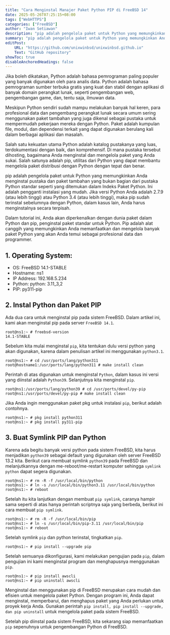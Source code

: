 ```yaml
---
title: "Cara Menginstal Manajer Paket Python PIP di FreeBSD 14"
date: 2025-05-26T07:25:15+08:00
tags: ["WebHTTPS"]
categories: ["FreeBSD"]
author: "Iwan Setiawan"
description: "pip adalah pengelola paket untuk Python yang memungkinkan Anda menginstal pustaka dan paket tambahan yang bukan bagian dari pustaka Python standar seperti yang ditemukan dalam Indeks Paket Python"
summary: "pip adalah pengelola paket untuk Python yang memungkinkan Anda menginstal pustaka dan paket tambahan yang bukan bagian dari pustaka Python standar seperti yang ditemukan dalam Indeks Paket Python"
editPost:
    URL: "https://github.com/unixwinbsd/unixwinbsd.github.io"
    Text: "GitHub repository"
showToc: true
disableAnchoredHeadings: false
---
```


Jika boleh dikatakan, Python adalah bahasa pemrograman paling populer yang banyak digunakan oleh para analis data. Python adalah bahasa pemrograman sumber terbuka gratis yang kuat dan stabil dengan aplikasi di banyak domain perangkat lunak, seperti pengembangan web, pengembangan game, dan, tentu saja, ilmuwan data.

Meskipun Python sendiri sudah mampu melakukan banyak hal keren, para profesional data dan pengembang perangkat lunak secara umum sering menggunakan paket tambahan yang juga dikenal sebagai pustaka untuk mempermudah pekerjaan mereka dengan Python. Paket adalah kumpulan file, modul, dan dependensi terkait yang dapat digunakan berulang kali dalam berbagai aplikasi dan masalah.

Salah satu kekuatan utama Python adalah katalog pustakanya yang luas, terdokumentasi dengan baik, dan komprehensif. Di mana pustaka tersebut dihosting, bagaimana Anda menginstal dan mengelola paket yang Anda sukai. Salah satunya adalah pip, utilitas dari Python yang dapat membantu mengelola paket distribusi dengan Python dengan tepat dan benar.

pip adalah pengelola paket untuk Python yang memungkinkan Anda menginstal pustaka dan paket tambahan yang bukan bagian dari pustaka Python standar seperti yang ditemukan dalam Indeks Paket Python. Ini adalah pengganti instalasi yang mudah. Jika versi Python Anda adalah 2.7.9 (atau lebih tinggi) atau Python 3.4 (atau lebih tinggi), maka pip sudah terinstal sebelumnya dengan Python, dalam kasus lain, Anda harus menginstalnya secara terpisah.

Dalam tutorial ini, Anda akan diperkenalkan dengan dunia paket dalam Python dan pip, penginstal paket standar untuk Python. Pip adalah alat canggih yang memungkinkan Anda memanfaatkan dan mengelola banyak paket Python yang akan Anda temui sebagai profesional data dan programmer.



## 1. Operating System:
- OS: FreeBSD 14.1-STABLE
- Hostname: ns1
- IP Address: 192.168.5.234
- Python: python: 3.11_3,2
- PIP: py311-pip


## 2. Instal Python dan Paket PIP

Ada dua cara untuk menginstal pip pada sistem FreeBSD. Dalam artikel ini, kami akan menginstal pip pada server `FreeBSD 14.1`.

```
root@ns1:~ # freebsd-version
14.1-STABLE
```

Sebelum kita mulai menginstal `pip`, kita tentukan dulu versi python yang akan digunakan, karena dalam penulisan artikel ini menggunakan `python3.1`.

```console
root@ns1:~ # cd /usr/ports/lang/python311
root@hostname1:/usr/ports/lang/python311 # make install clean
```

Perintah di atas digunakan untuk menginstal `Python`, dalam kasus ini versi yang diinstal adalah `Python39`. Selanjutnya kita menginstal `pip`.

```console
root@ns1:/usr/ports/lang/python39 # cd /usr/ports/devel/py-pip
root@ns1:/usr/ports/devel/py-pip # make install clean
```

Jika Anda ingin menggunakan paket pkg untuk instalasi `pip`, berikut adalah contohnya.

```console
root@ns1:~ # pkg install python311
root@ns1:~ # pkg install py311-pip
```



## 3. Buat Symlink PIP dan Python

Karena ada begitu banyak versi python pada sistem FreeBSD, kita harus menjadikan `python39` sebagai default yang digunakan oleh server FreeBSD 13.2 kita. Berikut cara membuat symlink `python39` pada FreeBSD dan melanjutkannya dengan me-reboot/me-restart komputer sehingga `symlink python` dapat segera digunakan.

```console
root@ns1:~ # rm -R -f /usr/local/bin/python
root@ns1:~ # ln -s /usr/local/bin/python3.11 /usr/local/bin/python
root@ns1:~ # reboot
```

Setelah itu kita lanjutkan dengan membuat `pip symlink`, caranya hampir sama seperti di atas hanya perintah scriptnya saja yang berbeda, berikut ini cara membuat `pip symlink`.

```console
root@ns1:~ # rm -R -f /usr/local/bin/pip
root@ns1:~ # ln -s /usr/local/bin/pip-3.11 /usr/local/bin/pip
root@ns1:~ # reboot
```

Setelah symlink `pip` dan python terinstal, tingkatkan `pip`.

```console
root@ns1:~ # pip install --upgrade pip
```

Setelah semuanya dikonfigurasi, kami melakukan pengujian pada `pip`, dalam pengujian ini kami menginstal program dan menghapusnya menggunakan `pip`.

```console
root@ns1:~ # pip install awscli
root@ns1:~ # pip uninstall awscli
```

Menginstal dan menggunakan pip di FreeBSD merupakan cara mudah dan efisien untuk mengelola paket Python. Dengan program ini, Anda dapat menginstal, memperbarui, dan menghapus paket yang Anda perlukan untuk proyek kerja Anda. Gunakan perintah `pip install, pip install --upgrade, dan pip uninstall` untuk mengelola paket pada sistem FreeBSD.

Setelah pip diinstal pada sistem FreeBSD, kita sekarang siap memanfaatkan `pip` sepenuhnya untuk pengembangan Python di FreeBSD.

